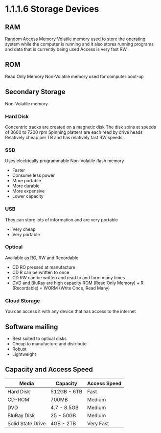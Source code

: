 # 1.1.1.6 Storage Devices
## RAM
Random Access Memory
Volatile memory used to store the operating system while the computer is running and it also stores running programs and data that is currently being used
Access is very fast
RW

## ROM
Read Only Memory
Non-Volatile memory used for computer boot-up
## Secondary Storage
Non-Volatile memory
### Hard Disk
Concentric tracks are created on a magnetic disk
The disk spins at speeds of 3600 to 7200 rpm
Spinning platters are each read by drive heads
Relatively cheap per TB and has relatively fast RW speeds
### SSD
Uses electrically programmable Non-Volatile flash memory
- Faster
- Consume less power
- More portable
- More durable
- More expensive
- Lower capacity
### USB
They can store lots of information and are very portable
- Very cheap
- Very portable
### Optical
Available as RO, RW and Recordable
- CD RO pressed at manufacture
- CD R can be written to once
- CD RW can be written and read to and form many times
- DVD and BluRay are high capacity
ROM (Read Only Memory) + R (Recordable) = WORM (Write Once, Read Many)
### Cloud Storage
You can access it with any device that has access to the internet
## Software mailing
- Best suited to optical disks
- Cheap to manufacture and distribute
- Robust
- Lightweight
## Capacity and Access Speed

|Media|Capacity|Access Speed|
|-|-|-|
|Hard Disk|512GB - 6TB|Fast|
|CD-ROM|700MB|Medium|
|DVD|4.7 - 8.5GB|Medium|
|BluRay Disk|25 - 50GB|Medium|
|Solid State Drive|4GB - 2TB|Very Fast|